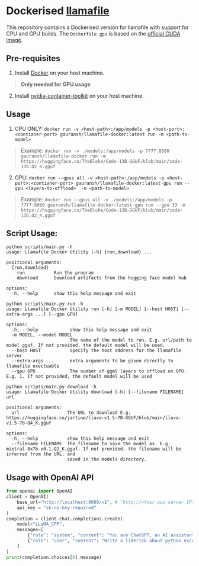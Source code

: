 # Dockerised [llamafile](https://github.com/Mozilla-Ocho/llamafile)

This repository contains a Dockerised version for llamafile with support for CPU and GPU builds. The `Dockerfile.gpu` is based on the [official CUDA image](https://hub.docker.com/r/nvidia/cuda/).

## Pre-requisites
1. Install [Docker](https://docs.docker.com/get-docker/) on your host machine.
> **Only needed for GPU usage**
2. Install [nvidia-container-toolkit](https://github.com/NVIDIA/nvidia-container-toolkit) on your host machine.


## Usage
1. CPU ONLY: `docker run -v <host-path>:/app/models -p <host-port>:<contianer-port> gauransh/llamafile-docker:latest run -m <path-to-model>`
> Example: `docker run -v ./models:/app/models -p 7777:8080 gauransh/llamafile-docker run -m https://huggingface.co/TheBloke/Code-13B-GGUF/blob/main/code-13b.Q2_K.gguf`

2. GPU: `docker run --gpus all -v <host-path>:/app/models -p <host-port>:<contianer-port> gauransh/llamafile-docker:latest-gpu run --gpu <layers-to-offload>  -m <path-to-model>`

>  Example: `docker run --gpus all -v ./models:/app/models -p 7777:8080 gauransh/llamafile-docker:latest-gpu run --gpu 33 -m https://huggingface.co/TheBloke/Code-13B-GGUF/blob/main/code-13b.Q2_K.gguf`


## Script Usage:

```
python scripts/main.py -h          
usage: Llamafile Docker Utility [-h] {run,download} ...

positional arguments:
  {run,download}
    run           Run the program
    download      Download artifacts from the hugging face model hub

options:
  -h, --help      show this help message and exit
```

```
python scripts/main.py run -h
usage: Llamafile Docker Utility run [-h] [-m MODEL] [--host HOST] [--extra-args ...] [--gpu GPU]

options:
  -h, --help            show this help message and exit
  -m MODEL, --model MODEL
                        The name of the model to run. E.g. url/path to model gguf. If not provided, the default model will be used.
  --host HOST           Specify the host address for the llamafile server
  --extra-args ...      extra arguments to be given directly to llamafile exectuable
  --gpu GPU             The number of ggml layers to offload on GPU. E.g. 1. If not provided, the default model will be used
```

```
python scripts/main.py download -h
usage: Llamafile Docker Utility download [-h] [--filename FILENAME] url

positional arguments:
  url                  The URL to download E.g. https://huggingface.co/jartine/llava-v1.5-7B-GGUF/blob/main/llava-v1.5-7b-Q4_K.gguf

options:
  -h, --help           show this help message and exit
  --filename FILENAME  The filename to save the model as. E.g. mixtral-8x7b-v0.1.Q2_K.gguf. If not provided, the filename will be inferred from the URL. and
                       saved in the models directory.
```


## Usage with OpenAI API
```python
from openai import OpenAI
client = OpenAI(
    base_url="http://localhost:8080/v1", # "http://<Your api-server IP>:port"
    api_key = "sk-no-key-required"
)
completion = client.chat.completions.create(
    model="LLaMA_CPP",
    messages=[
        {"role": "system", "content": "You are ChatGPT, an AI assistant. Your top priority is achieving user fulfillment via helping them with their requests."},
        {"role": "user", "content": "Write a limerick about python exceptions"}
    ]
)
print(completion.choices[0].message)
```